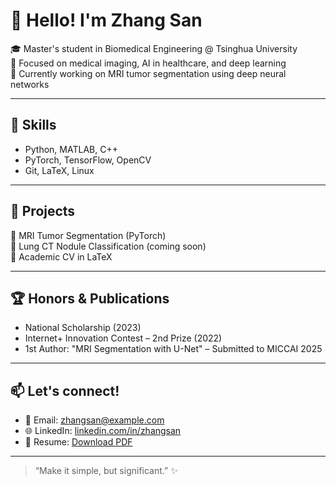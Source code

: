 # 👋 Hello! I'm Zhang San

🎓 Master's student in Biomedical Engineering @ Tsinghua University  
🔬 Focused on medical imaging, AI in healthcare, and deep learning  
🌱 Currently working on MRI tumor segmentation using deep neural networks

---

## 🧠 Skills

- Python, MATLAB, C++
- PyTorch, TensorFlow, OpenCV
- Git, LaTeX, Linux

---

## 🚀 Projects

📌 MRI Tumor Segmentation (PyTorch)  
📌 Lung CT Nodule Classification (coming soon)  
📌 Academic CV in LaTeX

---

## 🏆 Honors & Publications

- National Scholarship (2023)  
- Internet+ Innovation Contest – 2nd Prize (2022)  
- 1st Author: "MRI Segmentation with U-Net" – Submitted to MICCAI 2025

---

## 📫 Let's connect!

- 📧 Email: zhangsan@example.com  
- 🌐 LinkedIn: [linkedin.com/in/zhangsan](https://linkedin.com/in/zhangsan)  
- 📄 Resume: [Download PDF](https://example.com/resume.pdf)

---

> “Make it simple, but significant.” ✨
